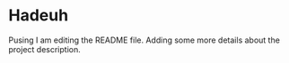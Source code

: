 # Hadeuh
Pusing
I am editing the README file. Adding some more details about the project description.
